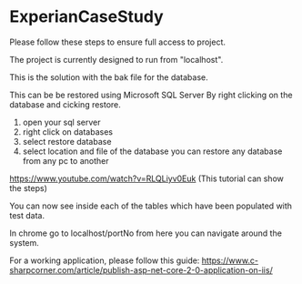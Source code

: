 # ExperianCaseStudy

 Please follow these steps to ensure full access to project.


The project is currently designed to run from "localhost".


This is the solution with the bak file for the database.

This can be be restored using Microsoft SQL Server 
By right clicking on the database and cicking restore.

1. open your sql server
2. right click on databases 
3. select restore database
4. select location and file of the database
you can restore any database from any pc to another

https://www.youtube.com/watch?v=RLQLiyv0Euk (This tutorial can show the steps)


You can now see inside each of the tables which have been populated with test data.


In chrome go to localhost/portNo from here you can navigate around the system.


For a working application, please follow this guide:
https://www.c-sharpcorner.com/article/publish-asp-net-core-2-0-application-on-iis/
